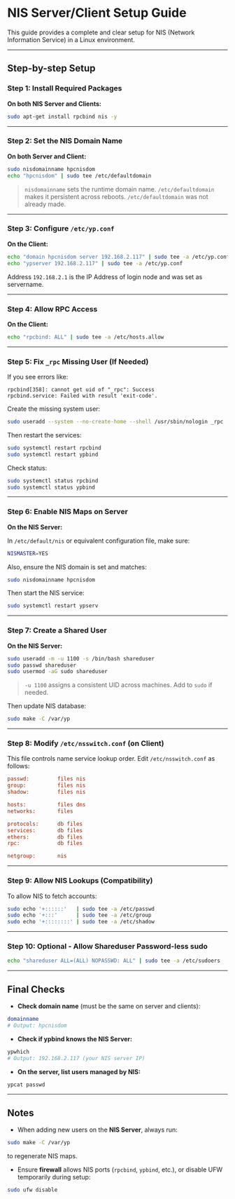 # NIS Server/Client Setup Guide

This guide provides a complete and clear setup for NIS (Network Information Service) in a Linux environment.

---

## Step-by-step Setup

### Step 1: Install Required Packages

**On both NIS Server and Clients:**

```bash
sudo apt-get install rpcbind nis -y
```

---

### Step 2: Set the NIS Domain Name

**On both Server and Client:**

```bash
sudo nisdomainname hpcnisdom
echo "hpcnisdom" | sudo tee /etc/defaultdomain
```

> `nisdomainname` sets the runtime domain name.
> `/etc/defaultdomain` makes it persistent across reboots.
> `/etc/defaultdomain` was not already made.
---

### Step 3: Configure `/etc/yp.conf`

**On the Client:**

```bash
echo "domain hpcnisdom server 192.168.2.117" | sudo tee -a /etc/yp.conf
echo "ypserver 192.168.2.117" | sudo tee -a /etc/yp.conf
```

Address `192.168.2.1` is the IP Address of login node and was set as servername.

---

### Step 4: Allow RPC Access

**On the Client:**

```bash
echo "rpcbind: ALL" | sudo tee -a /etc/hosts.allow
```

---

### Step 5: Fix `_rpc` Missing User (If Needed)

If you see errors like:

```
rpcbind[358]: cannot get uid of "_rpc": Success
rpcbind.service: Failed with result 'exit-code'.
```

Create the missing system user:

```bash
sudo useradd --system --no-create-home --shell /usr/sbin/nologin _rpc
```

Then restart the services:

```bash
sudo systemctl restart rpcbind
sudo systemctl restart ypbind
```

Check status:

```bash
sudo systemctl status rpcbind
sudo systemctl status ypbind
```

---

### Step 6: Enable NIS Maps on Server

**On the NIS Server:**

In `/etc/default/nis` or equivalent configuration file, make sure:

```bash
NISMASTER=YES
```

Also, ensure the NIS domain is set and matches:

```bash
sudo nisdomainname hpcnisdom
```

Then start the NIS service:

```bash
sudo systemctl restart ypserv
```

---

### Step 7: Create a Shared User

**On the NIS Server:**

```bash
sudo useradd -m -u 1100 -s /bin/bash shareduser
sudo passwd shareduser
sudo usermod -aG sudo shareduser
```

> `-u 1100` assigns a consistent UID across machines.
> Add to `sudo` if needed.

Then update NIS database:

```bash
sudo make -C /var/yp
```

---

### Step 8: Modify `/etc/nsswitch.conf` (on Client)

This file controls name service lookup order. Edit `/etc/nsswitch.conf` as follows:

```ini
passwd:         files nis
group:          files nis
shadow:         files nis

hosts:          files dns
networks:       files

protocols:      db files
services:       db files
ethers:         db files
rpc:            db files

netgroup:       nis
```

---

### Step 9: Allow NIS Lookups (Compatibility)

To allow NIS to fetch accounts:

```bash
sudo echo '+::::::'   | sudo tee -a /etc/passwd
sudo echo '+:::'      | sudo tee -a /etc/group
sudo echo '+::::::::' | sudo tee -a /etc/shadow
```

---

### Step 10: Optional - Allow Shareduser Password-less sudo

```bash
echo "shareduser ALL=(ALL) NOPASSWD: ALL" | sudo tee -a /etc/sudoers
```

---

## Final Checks

* **Check domain name** (must be the same on server and clients):

```bash
domainname
# Output: hpcnisdom
```

* **Check if ypbind knows the NIS Server:**

```bash
ypwhich
# Output: 192.168.2.117 (your NIS server IP)
```

* **On the server, list users managed by NIS:**

```bash
ypcat passwd
```

---

## Notes

* When adding new users on the **NIS Server**, always run:

```bash
sudo make -C /var/yp
```

to regenerate NIS maps.

* Ensure **firewall** allows NIS ports (`rpcbind`, `ypbind`, etc.), or disable UFW temporarily during setup:

```bash
sudo ufw disable
```

